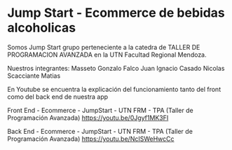 # Jump Start - Ecommerce de bebidas alcoholicas

Somos Jump Start grupo perteneciente a la catedra de TALLER DE PROGRAMACION AVANZADA en la UTN Facultad Regional Mendoza.

Nuestros integrantes:
    Masseto Gonzalo
    Falco Juan Ignacio
    Casado Nicolas
    Scacciante Matias

En Youtube se encuentra la explicación del funcionamiento tanto del front como del back end de nuestra app

  Front End - Ecommerce - JumpStart - UTN FRM - TPA (Taller de Programación Avanzada)
  https://youtu.be/0Jgyf1MK3FI

  Back End - Ecommerce - JumpStart - UTN FRM - TPA (Taller de Programación Avanzada)
  https://youtu.be/NcISWeHwcCc
